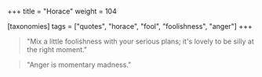 +++
title = "Horace"
weight = 104

[taxonomies]
tags = ["quotes", "horace", "fool", "foolishness", "anger"]
+++

> "Mix a little foolishness with your serious plans; it's lovely to be silly
> at the right moment."

> "Anger is momentary madness."
